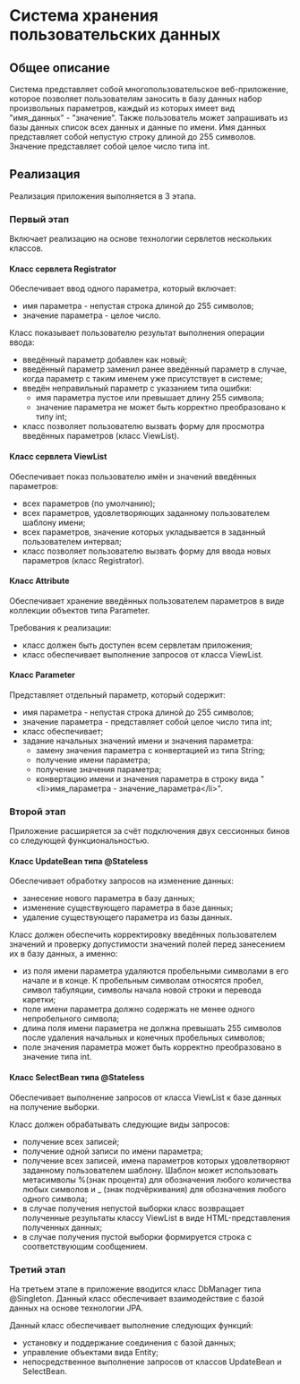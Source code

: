 # Система хранения пользовательских данных

## Общее описание

Система представляет собой многопользовательское веб-приложение, которое позволяет пользователям заносить в базу данных набор произвольных параметров, каждый из которых имеет вид "имя_данных" - "значение". Также пользователь может запрашивать из базы данных список всех данных и данные по имени. Имя данных представляет собой непустую строку длиной до 255 символов. Значение представляет собой целое число типа int.

## Реализация

Реализация приложения выполняется в 3 этапа.

### Первый этап 

Включает реализацию на основе технологии сервлетов нескольких классов.

#### Класс сервлета Registrator

Обеспечивает ввод одного параметра, который включает:
- имя параметра - непустая строка длиной до 255 символов;
- значение параметра - целое число.

Класс показывает пользователю результат выполнения операции ввода:
- введённый параметр добавлен как новый;
- введённый параметр заменил ранее введённый параметр в случае, когда параметр с таким именем уже присутствует в системе;
- введён неправильный параметр с указанием типа ошибки:
  - имя параметра пустое или превышает длину 255 символa;
  - значение параметра не может быть корректно преобразовано к типу int;
- класс позволяет пользователю вызвать форму для просмотра введённых параметров (класс ViewList).

#### Класс сервлета ViewList

Обеспечивает показ пользователю имён и значений введённых параметров:
- всех параметров (по умолчанию);
- всех параметров, удовлетворяющих заданному пользователем шаблону имени;
- всех параметров, значение которых укладывается в заданный пользователем интервал;
- класс позволяет пользователю вызвать форму для ввода новых параметров (класс Registrator).

#### Класс Attribute

Обеспечивает хранение введённых пользователем параметров в виде коллекции объектов типа Parameter.

Требования к реализации:
- класс должен быть доступен всем сервлетам приложения;
- класс обеспечивает выполнение запросов от класса ViewList. 

#### Класс Parameter

Представляет отдельный параметр, который содержит:
- имя параметра - непустая строка длиной до 255 символов;
- значение параметра - представляет собой целое число типа int;
- класс обеспечивает;
- задание начальных значений имени и значения параметра:
  - замену значения параметра с конвертацией из типа String;
  - получение имени параметра;
  - получение значения параметра;
  - конвертацию имени и значения параметра в строку вида "\<li\>имя_параметра \- значение_параметра\<\/li\>".

### Второй этап

Приложение расширяется за счёт подключения двух сессионных бинов со следующей функциональностью.

#### Класс UpdateBean типа @Stateless

Обеспечивает обработку запросов на изменение данных:
- занесение нового параметра в базу данных;
- изменение существующего параметра в базе данных;
- удаление существующего параметра из базы данных.

Класс должен обеспечить корректировку введённых пользователем значений и проверку допустимости значений полей перед занесением их в базу данных, а именно:
- из поля имени параметра удаляются пробельными символами в его начале и в конце. К пробельным символам относятся пробел, символ табуляции, символы начала новой строки и перевода каретки;
- поле имени параметра должно содержать не менее одного непробельного символа;
- длина поля имени параметра не должна превышать 255 символов после удаления начальных и конечных пробельных символов;
- поле значения параметра может быть корректно преобразовано в значение типа int.

#### Класс SelectBean типа @Stateless

Обеспечивает выполнение запросов от класса ViewList к базе данных на получение выборки.

Класс должен обрабатывать следующие виды запросов:
- получение всех записей;
- получение одной записи по имени параметра;
- получение всех записей, имена параметров которых удовлетворяют заданному пользователем шаблону. Шаблон может использовать метасимволы %(знак процента) для обозначения любого количества любых символов и _ (знак подчёркивания) для обозначения любого одного символа;
- в случае получения непустой выборки класс возвращает полученные результаты классу ViewList в виде HTML-представления полученных данных;
- в случае получения пустой выборки формируется строка с соответствующим сообщением.

### Третий этап

На  третьем этапе в приложение вводится класс DbManager типа @Singleton. Данный класс обеспечивает взаимодействие с базой данных на основе технологии JPA.

Данный класс обеспечивает выполнение следующих функций:
  - установку и поддержание соединения с базой данных;
  - управление объектами вида Entity;
  - непосредственное выполнение запросов от классов UpdateBean и SelectBean.
